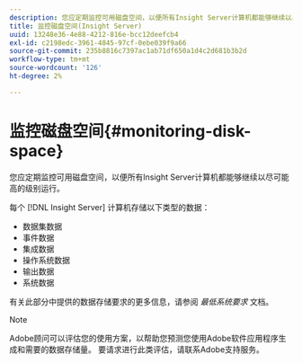 ```yaml
---
description: 您应定期监控可用磁盘空间，以便所有Insight Server计算机都能够继续以尽可能高的级别运行。
title: 监控磁盘空间(Insight Server)
uuid: 13248e36-4e88-4212-816e-bcc12deefcb4
exl-id: c2198edc-3961-4845-97cf-0ebe039f9a66
source-git-commit: 235b8816c7397ac1ab71df650a1d4c2d681b3b2d
workflow-type: tm+mt
source-wordcount: '126'
ht-degree: 2%

---
```


# 监控磁盘空间{#monitoring-disk-space}

您应定期监控可用磁盘空间，以便所有Insight Server计算机都能够继续以尽可能高的级别运行。

每个 [!DNL Insight Server] 计算机存储以下类型的数据：

* 数据集数据
* 事件数据
* 集成数据
* 操作系统数据
* 输出数据
* 系统数据

有关此部分中提供的数据存储要求的更多信息，请参阅 *最低系统要求* 文档。

>[!NOTE]
>
>Adobe顾问可以评估您的使用方案，以帮助您预测您使用Adobe软件应用程序生成和需要的数据存储量。 要请求进行此类评估，请联系Adobe支持服务。

